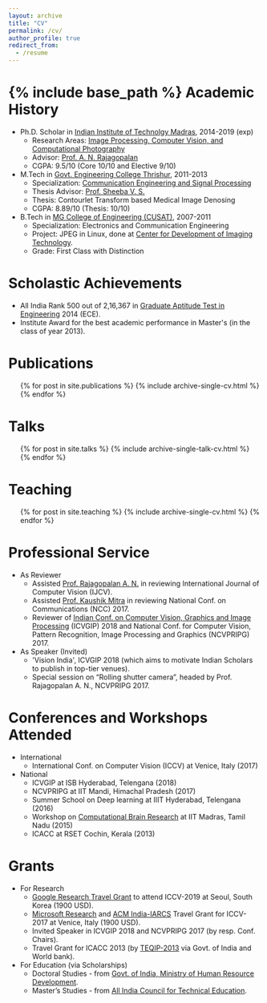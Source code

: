 ```yaml
---
layout: archive
title: "CV"
permalink: /cv/
author_profile: true
redirect_from:
  - /resume
---
```


{% include base_path %}
Academic History
======
* Ph.D. Scholar  in [Indian Institute of Technolgy Madras](https://www.iitm.ac.in/), 2014-2019 (exp)
  * Research Areas: [Image Processing, Computer Vision, and Computational Photography](http://www.ee.iitm.ac.in/ipcvlab/)
  * Advisor: [Prof. A. N. Rajagopalan](http://www.ee.iitm.ac.in/~raju/)
  * CGPA: 9.5/10 (Core 10/10 and Elective 9/10)
* M.Tech in [Govt. Engineering College Thrishur](http://gectcr.ac.in/), 2011-2013
  * Specialization: [Communication Engineering and Signal Processing](http://gectcr.ac.in/electronics-department/m-tech-ec/)
  * Thesis Advisor: [Prof. Sheeba V. S.](http://gectcr.ac.in/about-us/principals-profile/)
  * Thesis: Contourlet Transform based Medical Image Denosing
  * CGPA: 8.89/10 (Thesis: 10/10)
* B.Tech in [MG College of Engineering (CUSAT)](http://www.mgcet.com/), 2007-2011
  * Specialization: Electronics and Communication Engineering
  * Project: JPEG in Linux, done at [Center for Development of Imaging Technology](https://cdit.org/home-1).
  * Grade: First Class with Distinction  

Scholastic Achievements
======
* All India Rank 500 out of 2,16,367 in [Graduate Aptitude Test in Engineering](https://en.wikipedia.org/wiki/Graduate_Aptitude_Test_in_Engineering) 2014 (ECE).
* Institute Award for the best academic performance in Master's (in the class of year 2013).

Publications
======
  <ul>{% for post in site.publications %}
    {% include archive-single-cv.html %}
  {% endfor %}</ul>
  
Talks
======
  <ul>{% for post in site.talks %}
    {% include archive-single-talk-cv.html %}
  {% endfor %}</ul>
  
Teaching
======
  <ul>{% for post in site.teaching %}
    {% include archive-single-cv.html %}
  {% endfor %}</ul>
  
Professional Service
======
* As Reviewer
  * Assisted [Prof. Rajagopalan A. N.](http://www.ee.iitm.ac.in/~raju/) in reviewing International Journal of Computer Vision (IJCV).
  * Assisted [Prof. Kaushik Mitra](http://www.ee.iitm.ac.in/kmitra/) in reviewing National Conf. on Communications (NCC) 2017.
  * Reviewer of [Indian Conf. on Computer Vision, Graphics and Image Processing](https://cvit.iiit.ac.in/icvgip18/) (ICVGIP) 2018 and National Conf. for Computer Vision, Pattern Recognition, Image Processing and Graphics (NCVPRIPG) 2017.
* As Speaker (Invited)
  * 'Vision India', ICVGIP 2018  (which aims to motivate Indian Scholars to publish in top-tier venues).
  * Special session on “Rolling shutter camera”, headed by Prof. Rajagopalan A. N., NCVPRIPG 2017.  
  
Conferences and Workshops Attended
======
* International
  * International Conf. on Computer Vision (ICCV) at Venice, Italy (2017)
* National
  * ICVGIP at ISB Hyderabad, Telengana (2018)
  * NCVPRIPG at IIT Mandi, Himachal Pradesh (2017)
  * Summer School on Deep learning at IIIT Hyderabad, Telengana (2016)
  * Workshop on [Computational Brain Research](https://ccbr.iitmadras.in/) at IIT Madras, Tamil Nadu (2015)
  * ICACC at RSET Cochin, Kerala (2013)

Grants
====== 
* For Research
  * [Google Research Travel Grant](https://buildyourfuture.withgoogle.com/scholarships/google-travel-scholarships/#!?detail-content-tabby_activeEl=india) to attend ICCV-2019 at Seoul, South Korea (1900 USD). 
  * [Microsoft Research](https://www.microsoft.com/en-us/research/lab/microsoft-research-india/?from=http%3A%2F%2Fresearch.microsoft.com%2Findia) and [ACM India-IARCS](https://www.iarcs.org.in/activities/grants.php) Travel Grant for ICCV-2017 at Venice, Italy (1900 USD).
  * Invited Speaker in ICVGIP 2018 and NCVPRIPG 2017 (by resp. Conf. Chairs).
  * Travel Grant for ICACC 2013 (by [TEQIP-2013](https://www.teqip.in/) via Govt. of India and World bank).
* For Education (via Scholarships) 
  * Doctoral Studies - from [Govt. of India, Ministry of Human Resource Development](https://mhrd.gov.in/).
  * Master’s Studies - from [All India Council for Technical Education](https://www.aicte-india.org/).

